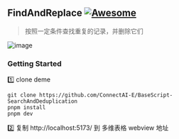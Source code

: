 
## FindAndReplace [![Awesome](https://cdn.rawgit.com/sindresorhus/awesome/d7305f38d29fed78fa85652e3a63e154dd8e8829/media/badge.svg)](https://github.com/connectai-e/awesome-basescript)

> 按照一定条件查找重复的记录，并删除它们

![image](https://github.com/ConnectAI-E/BaseScript-SearchAndDeduplication/assets/110169811/1c339991-3068-4306-ae17-ac24001c7a4a)


### Getting Started

1️⃣ clone deme
```
git clone https://github.com/ConnectAI-E/BaseScript-SearchAndDeduplication
pnpm install
pnpm dev
```
2️⃣ 复制 http://localhost:5173/ 到 多维表格 webview 地址
